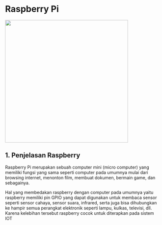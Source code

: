 # Raspberry Pi

<img src="./img/rasp.jpg" width="400px">

## 1. Penjelasan Raspberry

Raspberry Pi merupakan sebuah computer mini (micro computer) yang memiliki fungsi yang sama seperti computer pada umumnya mulai dari browsing internet, menonton film, membuat dokumen, bermain game, dan sebagainya.

Hal yang membedakan raspberry dengan computer pada umumnya yaitu raspberry memiliki pin GPIO yang dapat digunakan untuk membaca sensor seperti sensor cahaya, sensor suara, infrared, serta juga bisa dihubungkan ke hampir semua perangkat elektronik seperti lampu, kulkas, televisi, dll. Karena kelebihan tersebut raspberry cocok untuk diterapkan pada sistem IOT
